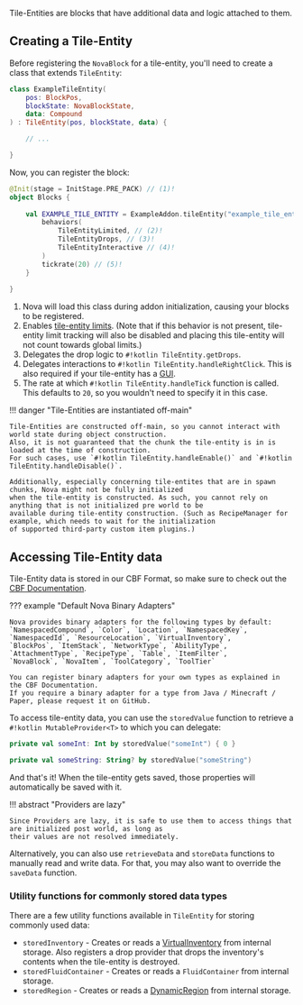 Tile-Entities are blocks that have additional data and logic attached to them.

## Creating a Tile-Entity

Before registering the `NovaBlock` for a tile-entity, you'll need to create a class that extends `TileEntity`:

```kotlin
class ExampleTileEntity(
    pos: BlockPos,
    blockState: NovaBlockState,
    data: Compound
) : TileEntity(pos, blockState, data) {

    // ...

}
```

Now, you can register the block:

```kotlin
@Init(stage = InitStage.PRE_PACK) // (1)!
object Blocks {
    
    val EXAMPLE_TILE_ENTITY = ExampleAddon.tileEntity("example_tile_entity", ::ExampleTileEntity) {
        behaviors(
            TileEntityLimited, // (2)!
            TileEntityDrops, // (3)!
            TileEntityInteractive // (4)!
        )
        tickrate(20) // (5)!
    }
    
}
```

1. Nova will load this class during addon initialization, causing your blocks to be registered.
2. Enables [tile-entity limits](../../admin/configuration.md#tile-entity-limits).
   (Note that if this behavior is not present, tile-entity limit tracking will also be disabled and placing this tile-entity
   will not count towards global limits.)
3. Delegates the drop logic to `#!kotlin TileEntity.getDrops`.
4. Delegates interactions to `#!kotlin TileEntity.handleRightClick`. This is also required if your tile-entity has a [GUI](gui.md).
5. The rate at which `#!kotlin TileEntity.handleTick` function is called.
   This defaults to `20`, so you wouldn't need to specify it in this case.

!!! danger "Tile-Entities are instantiated off-main"

    Tile-Entities are constructed off-main, so you cannot interact with world state during object construction.  
    Also, it is not guaranteed that the chunk the tile-entity is in is loaded at the time of construction.
    For such cases, use `#!kotlin TileEntity.handleEnable()` and `#!kotlin TileEntity.handleDisable()`.
    
    Additionally, especially concerning tile-entites that are in spawn chunks, Nova might not be fully initialized
    when the tile-entity is constructed. As such, you cannot rely on anything that is not initialized pre world to be
    available during tile-entity construction. (Such as RecipeManager for example, which needs to wait for the initialization
    of supported third-party custom item plugins.)

## Accessing Tile-Entity data

Tile-Entity data is stored in our CBF Format, so make sure to check out the [CBF Documentation](../../../../cbf).

??? example "Default Nova Binary Adapters"

    Nova provides binary adapters for the following types by default:  
    `NamespacedCompound`, `Color`, `Location`, `NamespacedKey`, `NamespacedId`, `ResourceLocation`, `VirtualInventory`,
    `BlockPos`, `ItemStack`, `NetworkType`, `AbilityType`, `AttachmentType`, `RecipeType`, `Table`, `ItemFilter`,
    `NovaBlock`, `NovaItem`, `ToolCategory`, `ToolTier`

    You can register binary adapters for your own types as explained in the CBF Documentation.  
    If you require a binary adapter for a type from Java / Minecraft / Paper, please request it on GitHub.

To access tile-entity data, you can use the `storedValue` function to retrieve a `#!kotlin MutableProvider<T>` to which you can delegate:

```kotlin title="storedValue (not null)"
private val someInt: Int by storedValue("someInt") { 0 }
```

```kotlin title="storedValue (nullable)"
private val someString: String? by storedValue("someString")
```

And that's it! When the tile-entity gets saved, those properties will automatically be saved with it.

!!! abstract "Providers are lazy"

    Since Providers are lazy, it is safe to use them to access things that are initialized post world, as long as
    their values are not resolved immediately.

Alternatively, you can also use `retrieveData` and `storeData` functions to manually read and write data.
For that, you may also want to override the `saveData` function.

### Utility functions for commonly stored data types

There are a few utility functions available in `TileEntity` for storing commonly used data:

* `storedInventory` - Creates or reads a [VirtualInventory](../../../../invui/inventory/#virtual-inventory)
  from internal storage. Also registers a drop provider that drops the inventory's contents when the tile-entity is
  destroyed.
* `storedFluidContainer` - Creates or reads a `FluidContainer` from internal storage.
* `storedRegion` - Creates or reads a [DynamicRegion](region.md#dynamic-region) from internal storage.